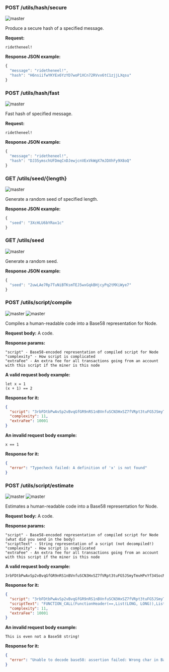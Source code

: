### POST /utils/hash/secure
![master](https://img.shields.io/badge/MAINNET-available-4bc51d.svg)



Produce a secure hash of a specified message.

**Request:**

```
ridetheneel!

```

**Response JSON example:**

```js
{
  "message": "ridetheneel!",
  "hash": "H6nsiifwYKYEx6YzYD7woP1XCn72RVvx6tC1zjjLXqsu"
}

```

### POST /utils/hash/fast
![master](https://img.shields.io/badge/MAINNET-available-4bc51d.svg)



Fast hash of specified message.

**Request:**

```
ridetheneel!

```

**Response JSON example:**

```js
{
  "message": "ridetheneel!",
  "hash": "DJ35ymschUFDmqCnDJewjcnVExVkWgX7mJDXhFy9X8oQ"
}

```

### GET /utils/seed/{length}
![master](https://img.shields.io/badge/MAINNET-available-4bc51d.svg)



Generate a random seed of specified length.

**Response JSON example:**

```js
{
  "seed": "3XcHLU6bYRax1c"
}
```

### GET /utils/seed
![master](https://img.shields.io/badge/MAINNET-available-4bc51d.svg)



Generate a random seed.

**Response JSON example:**

```js
{
  "seed": "2uwLAe7Rp7TuNiBTKsmTEJ5wxGqkBHjcyPq2tMXiWye7"
}

```

### POST /utils/script/compile
![master](https://img.shields.io/badge/MAINNET-available-4bc51d.svg) ![master](https://img.shields.io/badge/node-&gt;%3D0.13.3-4bc51d.svg)







Compiles a human-readable code into a Base58 representation for Node.

**Request body:**
A code.

**Response params:**

```
"script" - Base58-encoded representation of compiled script for Node
"complexity" - How script is complicated
"extraFee" - An extra fee for all transactions going from an account with this script if the miner is this node
```

**A valid request body example:**

```
let x = 1
(x + 1) == 2
```

**Response for it:**

```json
{
  "script": "3rbFDtbPwAvSp2vBvqGfGR9nRS1nBVnfuSCN3HxSZ7fVRpt3tuFG5JSmyTmvHPxYf34SocMRkRKFgzTtXXnnv7upRHXJzZrLSQo8tUW6yMtEiZ",
  "complexity": 11,
  "extraFee": 10001
}
```

**An invalid request body example:**

```
x == 1
```

**Response for it:**

```json
{
  "error": "Typecheck failed: A definition of 'x' is not found"
}
```

### POST /utils/script/estimate
![master](https://img.shields.io/badge/MAINNET-available-4bc51d.svg) ![master](https://img.shields.io/badge/node-&gt;%3D0.13.3-4bc51d.svg)



Estimates a human-readable code into a Base58 representation for Node.

**Request body:**
A code.

**Response params:**

```
"script" - Base58-encoded representation of compiled script for Node (what did you send in the body)
"scriptText" - String representation of a script (not decompiled!)
"complexity" - How script is complicated
"extraFee" - An extra fee for all transactions going from an account with this script if the miner is this node
```

**A valid request body example:**

```
3rbFDtbPwAvSp2vBvqGfGR9nRS1nBVnfuSCN3HxSZ7fVRpt3tuFG5JSmyTmvHPxYf34SocMRkRKFgzTtXXnnv7upRHXJzZrLSQo8tUW6yMtEiZ
```

**Response for it:**

```json
{
  "script": "3rbFDtbPwAvSp2vBvqGfGR9nRS1nBVnfuSCN3HxSZ7fVRpt3tuFG5JSmyTmvHPxYf34SocMRkRKFgzTtXXnnv7upRHXJzZrLSQo8tUW6yMtEiZ",
  "scriptText": "FUNCTION_CALL(FunctionHeader(==,List(LONG, LONG)),List(CONST_LONG(1), CONST_LONG(2)),BOOLEAN)",
  "complexity": 11,
  "extraFee": 10001
}
```

**An invalid request body example:**

```
This is even not a Base58 string!
```

**Response for it:**

```json
{
  "error": "Unable to decode base58: assertion failed: Wrong char in Base58 string"
}
```
